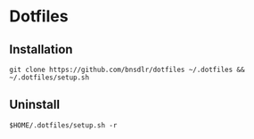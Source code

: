 # Dotfiles

## Installation

```shell
git clone https://github.com/bnsdlr/dotfiles ~/.dotfiles && ~/.dotfiles/setup.sh
```

## Uninstall

```shell
$HOME/.dotfiles/setup.sh -r
```
